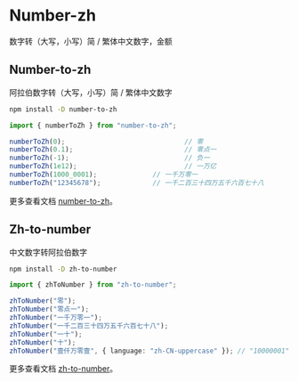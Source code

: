 # Number-zh

数字转（大写，小写）简 / 繁体中文数字，金额

## Number-to-zh

阿拉伯数字转（大写，小写）简 / 繁体中文数字

```bash
npm install -D number-to-zh
```

```ts
import { numberToZh } from "number-to-zh";

numberToZh(0);								// 零
numberToZh(0.1);							// 零点一
numberToZh(-1);								// 负一
numberToZh(1e12);							// 一万亿
numberToZh(1000_0001);				// 一千万零一
numberToZh("12345678");				// 一千二百三十四万五千六百七十八
```

更多查看文档 [number-to-zh](https://github.com/condorheroblog/number-zh/tree/main/packages/number-to-zh)。

## Zh-to-number

中文数字转阿拉伯数字

```bash
npm install -D zh-to-number
```


```ts
import { zhToNumber } from "zh-to-number";

zhToNumber("零");																					// "0"
zhToNumber("零点一");																			// "0.1"
zhToNumber("一千万零一");																	 // "10000001"
zhToNumber("一千二百三十四万五千六百七十八");									 // "12345678"
zhToNumber("一十");																				// "10"
zhToNumber("十");																					// "10"
zhToNumber("壹仟万零壹", { language: "zh-CN-uppercase" }); // "10000001"
```

更多查看文档 [zh-to-number](https://github.com/condorheroblog/number-zh/tree/main/packages/zh-to-number)。
